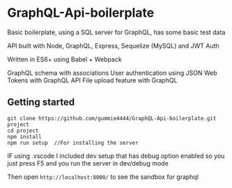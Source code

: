 # GraphQL-Api-boilerplate
Basic boilerplate, using a SQL server for GraphQL, has some basic test data

API built with Node, GraphQL, Express, Sequelize (MySQL) and JWT Auth

Written in ES6+ using Babel + Webpack

GraphQL schema with associations
User authentication using JSON Web Tokens with GraphQL API
File upload feature with GraphQL


## Getting started
```
git clone https://github.com/gummie4444/GraphQL-Api-boilerplate.git project
cd project
npm install
npm run setup  //For installing the server

```

IF using .vscode I included dev setup that has debug option enabled so you just press F5 and you run the server in dev/debug mode

Then open `http://localhost:8000/` to see the sandbox for graphql